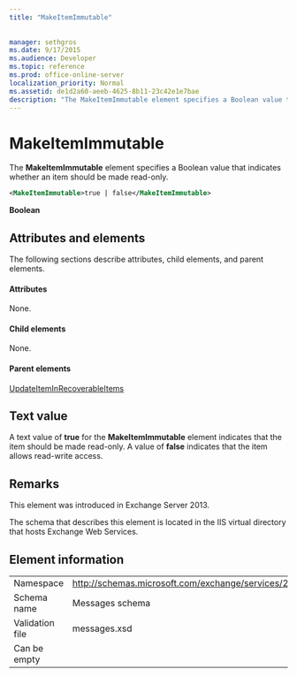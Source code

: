 ```yaml
---
title: "MakeItemImmutable"
 
 
manager: sethgros
ms.date: 9/17/2015
ms.audience: Developer
ms.topic: reference
ms.prod: office-online-server
localization_priority: Normal
ms.assetid: de1d2a60-aeeb-4625-8b11-23c42e1e7bae
description: "The MakeItemImmutable element specifies a Boolean value that indicates whether an item should be made read-only."
---
```


# MakeItemImmutable

The **MakeItemImmutable** element specifies a Boolean value that indicates whether an item should be made read-only. 
  
```XML
<MakeItemImmutable>true | false</MakeItemImmutable>
```

 **Boolean**
## Attributes and elements

The following sections describe attributes, child elements, and parent elements.
  
#### Attributes

None.
  
#### Child elements

None.
  
#### Parent elements

[UpdateItemInRecoverableItems](updateiteminrecoverableitems.md)
  
## Text value

A text value of **true** for the **MakeItemImmutable** element indicates that the item should be made read-only. A value of **false** indicates that the item allows read-write access. 
  
## Remarks

This element was introduced in Exchange Server 2013.
  
The schema that describes this element is located in the IIS virtual directory that hosts Exchange Web Services.
  
## Element information

|||
|:-----|:-----|
|Namespace  <br/> |http://schemas.microsoft.com/exchange/services/2006/messages  <br/> |
|Schema name  <br/> |Messages schema  <br/> |
|Validation file  <br/> |messages.xsd  <br/> |
|Can be empty  <br/> ||
   

